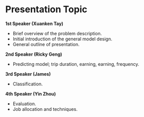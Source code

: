 # Presentation Topic

**1st Speaker (Xuanken Tay)**

* Brief overview of the problem description. 
* Initial introduction of the general model design.
* General outline of presentation.

**2nd Speaker (Ricky Geng)**

* Predicting model; trip duration, earning, earning, frequency.

**3rd Speaker (James)**

* Classification.

**4th Speaker (Yin Zhou)**

* Evaluation.
* Job allocation and techniques.